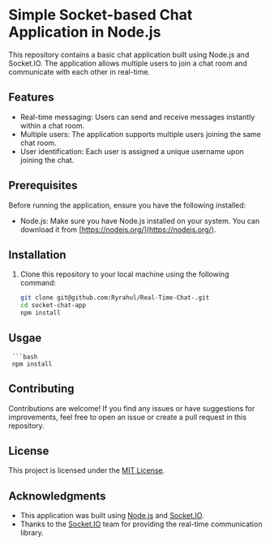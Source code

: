# Simple Socket-based Chat Application in Node.js

This repository contains a basic chat application built using Node.js and Socket.IO. The application allows multiple users to join a chat room and communicate with each other in real-time.

## Features

- Real-time messaging: Users can send and receive messages instantly within a chat room.
- Multiple users: The application supports multiple users joining the same chat room.
- User identification: Each user is assigned a unique username upon joining the chat.

## Prerequisites

Before running the application, ensure you have the following installed:

- Node.js: Make sure you have Node.js installed on your system. You can download it from [https://nodejs.org/](https://nodejs.org/).

## Installation

1. Clone this repository to your local machine using the following command:

   ```bash
   git clone git@github.com:Ryrahul/Real-Time-Chat-.git
   cd socket-chat-app
   npm install

## Usgae
     ```bash
     npm install
## Contributing

Contributions are welcome! If you find any issues or have suggestions for improvements, feel free to open an issue or create a pull request in this repository.

## License

This project is licensed under the [MIT License](LICENSE).

## Acknowledgments

- This application was built using [Node.js](https://nodejs.org/) and [Socket.IO](https://socket.io/).
- Thanks to the [Socket.IO](https://socket.io/) team for providing the real-time communication library.





